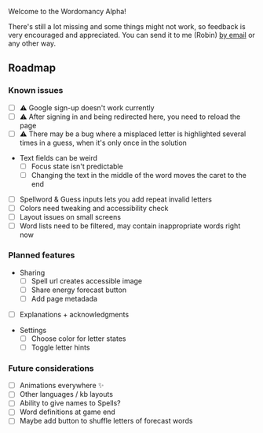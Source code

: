 Welcome to the Wordomancy Alpha!


There's still a lot missing and some things might not work, so feedback is very encouraged and appreciated. You can send it to me (Robin) [by email](mailto:wordomancy@cosmogr.am) or any other way.

## Roadmap

### Known issues

- [ ] ⚠️ Google sign-up doesn't work currently
- [ ] ⚠️ After signing in and being redirected here, you need to reload the page
- [ ] ⚠️ There may be a bug where a misplaced letter is highlighted several times in a guess, when it's only once in the solution 
- Text fields can be weird
  - [ ] Focus state isn't predictable
  - [ ] Changing the text in the middle of the word moves the caret to the end
- [ ] Spellword & Guess inputs lets you add repeat invalid letters
- [ ] Colors need tweaking and accessibility check
- [ ] Layout issues on small screens
- [ ] Word lists need to be filtered, may contain inappropriate words right now

### Planned features

- Sharing
  - [ ] Spell url creates accessible image
  - [ ] Share energy forecast button
  - [ ] Add page metadada
- [ ] Explanations + acknowledgments
- Settings
  - [ ] Choose color for letter states
  - [ ] Toggle letter hints

### Future considerations

- [ ] Animations everywhere ✨
- [ ] Other languages / kb layouts
- [ ] Ability to give names to Spells?
- [ ] Word definitions at game end
- [ ] Maybe add button to shuffle letters of forecast words
